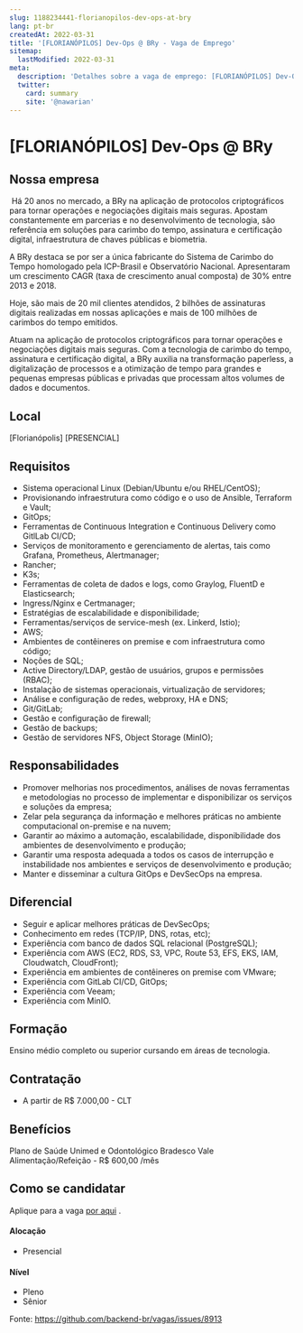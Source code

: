 ```yaml
---
slug: 1188234441-florianopilos-dev-ops-at-bry
lang: pt-br
createdAt: 2022-03-31
title: '[FLORIANÓPILOS] Dev-Ops @ BRy - Vaga de Emprego'
sitemap:
  lastModified: 2022-03-31
meta:
  description: 'Detalhes sobre a vaga de emprego: [FLORIANÓPILOS] Dev-Ops @ BRy'
  twitter:
    card: summary
    site: '@nawarian'
---
```


# [FLORIANÓPILOS] Dev-Ops @ BRy

## Nossa empresa

﻿ Há 20 anos no mercado, a BRy na aplicação de protocolos criptográficos para tornar operações e negociações digitais mais seguras. Apostam constantemente em parcerias e no desenvolvimento de tecnologia, são referência em soluções para carimbo do tempo, assinatura e certificação digital, infraestrutura de chaves públicas e biometria.

A ﻿﻿BRy ﻿destaca se por ser a única fabricante do Sistema de Carimbo do Tempo homologado pela ICP-Brasil e Observatório Nacional. Apresentaram um crescimento CAGR (taxa de crescimento anual composta) de 30% entre 2013 e 2018.

Hoje, são mais de 20 mil clientes atendidos, 2 bilhões de assinaturas digitais realizadas em nossas aplicações e mais de 100 milhões de carimbos do tempo emitidos.

﻿Atuam na aplicação de protocolos criptográficos para tornar operações e negociações digitais mais seguras. Com a tecnologia de carimbo do tempo, assinatura e certificação digital, a BRy auxilia na transformação paperless, a digitalização de processos e a otimização de tempo para grandes e pequenas empresas públicas e privadas que processam altos volumes de dados e documentos.

## Local

[Florianópolis] [PRESENCIAL]

## Requisitos

- Sistema operacional Linux (Debian/Ubuntu e/ou RHEL/CentOS);
- Provisionando infraestrutura como código e o uso de Ansible, Terraform e Vault;
- GitOps;
- Ferramentas de Continuous Integration e Continuous Delivery como GitlLab CI/CD;
- Serviços de monitoramento e gerenciamento de alertas, tais como Grafana, Prometheus, Alertmanager;
- Rancher;
- K3s;
- Ferramentas de coleta de dados e logs, como Graylog, FluentD e Elasticsearch;
- Ingress/Nginx e Certmanager;
- Estratégias de escalabilidade e disponibilidade;
- Ferramentas/serviços de service-mesh (ex. Linkerd, Istio);
- AWS;
- Ambientes de contêineres on premise e com infraestrutura como código;
- Noções de SQL;
- Active Directory/LDAP, gestão de usuários, grupos e permissões (RBAC);
- Instalação de sistemas operacionais, virtualização de servidores;
- Análise e configuração de redes, webproxy, HA e DNS;
- Git/GitLab;
- Gestão e configuração de firewall;
- Gestão de backups;
- Gestão de servidores NFS, Object Storage (MinIO);
## Responsabilidades

- Promover melhorias nos procedimentos, análises de novas ferramentas e metodologias no processo de implementar e disponibilizar os serviços e soluções da empresa;
- Zelar pela segurança da informação e melhores práticas no ambiente computacional on-premise e na nuvem;
- Garantir ao máximo a automação, escalabilidade, disponibilidade dos ambientes de desenvolvimento e produção;
- Garantir uma resposta adequada a todos os casos de interrupção e instabilidade nos ambientes e serviços de desenvolvimento e produção;
- Manter e disseminar a cultura GitOps e DevSecOps na empresa.

## Diferencial 

- Seguir e aplicar melhores práticas de DevSecOps;
- Conhecimento em redes (TCP/IP, DNS, rotas, etc);
- Experiência com banco de dados SQL relacional (PostgreSQL);
- Experiência com AWS (EC2, RDS, S3, VPC, Route 53, EFS, EKS, IAM, Cloudwatch, CloudFront);
- Experiência em ambientes de contêineres on premise com VMware;
- Experiência com GitLab CI/CD, GitOps;
- Experiência com Veeam;
- Experiência com MinIO.

## Formação
Ensino médio completo ou superior cursando em áreas de tecnologia.

## Contratação

- A partir de R$ 7.000,00 - CLT

## Benefícios
﻿Plano de Saúde Unimed e Odontológico Bradesco
﻿Vale Alimentação/Refeição ﻿- R$ 600,00 /mês

## Como se candidatar

Aplique para a vaga [por aqui](https://www.careers-page.com/novare-rh/job/W3XX3Y6) .

#### Alocação
- Presencial

#### Nível
- Pleno
- Sênior

Fonte: https://github.com/backend-br/vagas/issues/8913